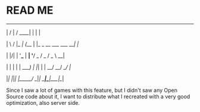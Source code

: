 # READ ME
  __  __      _____ _                      _   
 |  \/  |    / ____| |                    | |  
 
 
 | \  / |_ _| (___ | |_ _ __ ___  ___  ___| |_ 
 
 | |\/| | '__\___ \| __| '__/ _ \/ _ \/ _ \ __|
 
 | |  | | |  ____) | |_| | |  __/  __/  __/ |_ 
 
 |_|  |_|_| |_____/ \__|_|  \___|\___|\___|\__|

Since I saw a lot of games with this feature, but I didn't saw any Open Source code about it, I want to distribute what I recreated with a very good optimization, also server side.
